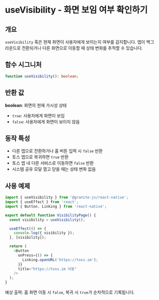 # useVisibility - 화면 보임 여부 확인하기

## 개요

`useVisibility` 훅은 현재 화면이 사용자에게 보이는지 여부를 감지합니다. 앱이 백그라운드로 전환되거나 다른 화면으로 이동할 때 상태 변화를 추적할 수 있습니다.

## 함수 시그니처

```typescript
function useVisibility(): boolean;
```

## 반환 값

**boolean**: 화면의 현재 가시성 상태
- `true`: 사용자에게 화면이 보임
- `false`: 사용자에게 화면이 보이지 않음

## 동작 특성

- 다른 앱으로 전환하거나 홈 버튼 입력 시 `false` 반환
- 토스 앱으로 복귀하면 `true` 반환
- 토스 앱 내 다른 서비스로 이동하면 `false` 반환
- 시스템 공유 모달 열고 닫을 때는 상태 변화 없음

## 사용 예제

```typescript
import { useVisibility } from '@granite-js/react-native';
import { useEffect } from 'react';
import { Button, Linking } from 'react-native';

export default function VisibilityPage() {
  const visibility = useVisibility();

  useEffect(() => {
    console.log({ visibility });
  }, [visibility]);

  return (
    <Button
      onPress={() => {
        Linking.openURL('https://toss.im');
      }}
      title="https://toss.im 이동"
    />
  );
}
```

예상 출력: 홈 화면 이동 시 `false`, 복귀 시 `true`가 순차적으로 기록됩니다.

